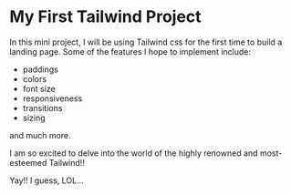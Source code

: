 # My First Tailwind Project

In this mini project, I will be using Tailwind css for the first time to build a landing page. Some of the features I hope to implement include:

- paddings
- colors
- font size
- responsiveness
- transitions
- sizing

and much more.

I am so excited to delve into the world of the highly renowned and most-esteemed Tailwind!!

Yay!! I guess, LOL...
